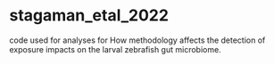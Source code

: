 # stagaman_etal_2022
code used for analyses for How methodology affects the detection of exposure impacts on the larval zebrafish gut microbiome.
